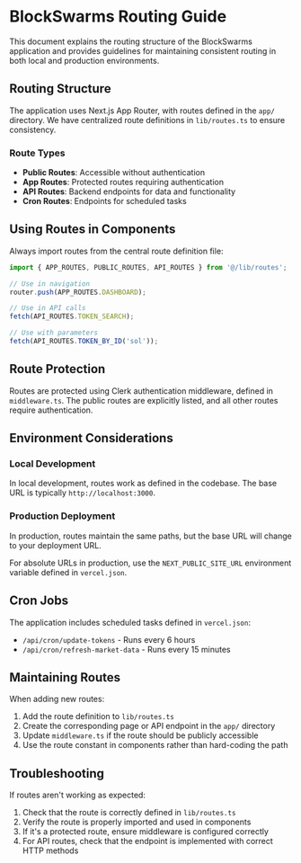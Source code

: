 # BlockSwarms Routing Guide

This document explains the routing structure of the BlockSwarms application and provides guidelines for maintaining consistent routing in both local and production environments.

## Routing Structure

The application uses Next.js App Router, with routes defined in the `app/` directory. We have centralized route definitions in `lib/routes.ts` to ensure consistency.

### Route Types

- **Public Routes**: Accessible without authentication
- **App Routes**: Protected routes requiring authentication
- **API Routes**: Backend endpoints for data and functionality
- **Cron Routes**: Endpoints for scheduled tasks

## Using Routes in Components

Always import routes from the central route definition file:

```typescript
import { APP_ROUTES, PUBLIC_ROUTES, API_ROUTES } from '@/lib/routes';

// Use in navigation
router.push(APP_ROUTES.DASHBOARD);

// Use in API calls
fetch(API_ROUTES.TOKEN_SEARCH);

// Use with parameters
fetch(API_ROUTES.TOKEN_BY_ID('sol'));
```

## Route Protection

Routes are protected using Clerk authentication middleware, defined in `middleware.ts`. The public routes are explicitly listed, and all other routes require authentication.

## Environment Considerations

### Local Development

In local development, routes work as defined in the codebase. The base URL is typically `http://localhost:3000`.

### Production Deployment

In production, routes maintain the same paths, but the base URL will change to your deployment URL.

For absolute URLs in production, use the `NEXT_PUBLIC_SITE_URL` environment variable defined in `vercel.json`.

## Cron Jobs

The application includes scheduled tasks defined in `vercel.json`:

- `/api/cron/update-tokens` - Runs every 6 hours
- `/api/cron/refresh-market-data` - Runs every 15 minutes

## Maintaining Routes

When adding new routes:

1. Add the route definition to `lib/routes.ts`
2. Create the corresponding page or API endpoint in the `app/` directory
3. Update `middleware.ts` if the route should be publicly accessible
4. Use the route constant in components rather than hard-coding the path

## Troubleshooting

If routes aren't working as expected:

1. Check that the route is correctly defined in `lib/routes.ts`
2. Verify the route is properly imported and used in components
3. If it's a protected route, ensure middleware is configured correctly
4. For API routes, check that the endpoint is implemented with correct HTTP methods